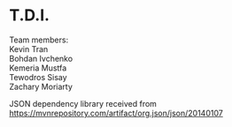 # T.D.I.
Team members:  
Kevin Tran  
Bohdan Ivchenko  
Kemeria Mustfa  
Tewodros Sisay  
Zachary Moriarty  

JSON dependency library received from  
https://mvnrepository.com/artifact/org.json/json/20140107